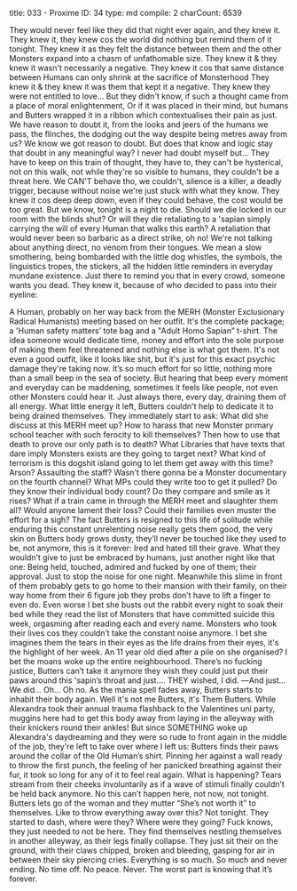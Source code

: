 title:          033 - Proxime
ID:             34
type:           md
compile:        2
charCount:      6539


They would never feel like they did that night ever again, and they knew it.
They knew it, they knew cos the world did nothing but remind them of it tonight.
They knew it as they felt the distance between them and the other Monsters expand into a chasm of unfathomable size.
They knew it & they knew it wasn't necessarily a negative. 
They knew it cos that same distance between Humans can only shrink at the sacrifice of Monsterhood
They knew it & they knew it was them that kept it a negative.
They knew they were not entitled to love… 
But they didn't know, if such a thought came from a place of moral enlightenment, 
Or if it was placed in their mind, but humans and Butters wrapped it in a ribbon which contextualises their pain as just.
We have reason to doubt it, from the looks and jeers of the humans we pass, the flinches, the dodging out the way despite being metres away from us? We know we got reason to doubt. But does that know and logic stay that doubt in any meaningful way? I never had doubt myself but...
They have to keep on this train of thought, they have to, they can't be hysterical, not on this walk, not while they're so visible to humans, they couldn't be a threat here.
We CAN'T behave tho, we couldn't, silence is a killer, a deadly trigger, because without noise we're just stuck with what they know.
They knew it cos deep deep down, even if they could behave, the cost would be too great.
But we know, tonight is a night to die. Should we die locked in our room with the blinds shut?
Or will they die retaliating to a 'sapian simply carrying the will of every Human that walks this earth?
A retaliation that would never been so barbaric as a direct strike, oh no! We're not talking about anything direct, no venom from their tongues. We mean a slow smothering, being bombarded with the little dog whistles, the symbols, the linguistics tropes, the stickers, all the hidden little reminders in everyday mundane existence. Just there to remind you that in every crowd, someone wants you dead.
They knew it, because of who decided to pass into their eyeline:

A Human, probably on her way back from the MERH (Monster Exclusionary Radical Humanists) meeting based on her outfit. It's the complete package; a 'Human safety matters’ tote bag and a "Adult Homo Sapian” t-shirt. The idea someone would dedicate time, money and effort into the sole purpose of making them feel threatened and nothing else is what got them. It's not even a good outfit, like it looks like shit, but it's just for this exact psychic damage they're taking now. It’s so much effort for so little, nothing more than a small beep in the sea of society. But hearing that beep every moment and everyday can be maddening, sometimes it feels like people, not even other Monsters could hear it. Just always there, every day, draining them of all energy. What little energy it left, Butters couldn't help to dedicate it to being drained themselves. They immediately start to ask: What did she discuss at this MERH meet up? How to harass that new Monster primary school teacher with such ferocity to kill themselves? Then how to use that death to prove our only path is to death? What Libraries that have texts that dare imply Monsters exists are they going to target next? What kind of terrorism is this dogshit island going to let them get away with this time? Arson? Assaulting the staff? Wasn't there gonna be a Monster documentary on the fourth channel? What MPs could they write too to get it pulled? Do they know their individual body count? Do they compare and smile as it rises? What if a train came in through the MERH meet and slaughter them all? Would anyone lament their loss? Could their families even muster the effort for a sigh?
The fact Butters is resigned to this life of solitude while enduring this constant unrelenting noise really gets them good, the very skin on Butters body grows dusty, they’ll never be touched like they used to be, not anymore, this is it forever: Ired and hated till their grave. What they wouldn’t give to just be embraced by humans, just another night like that one: Being held, touched, admired and fucked by one of them; their approval. Just to stop the noise for one night.
Meanwhile this slime in front of them probably gets to go home to their mansion with their family, on their way home from their 6 figure job they probs don’t have to lift a finger to even do. Even worse I bet she busts out the rabbit every night to soak their bed while they read the list of Monsters that have committed suicide this week, orgasming after reading each and every name. Monsters who took their lives cos they couldn’t take the constant noise anymore. I bet she imagines them the tears in their eyes as the life drains from their eyes, it's the highlight of her week. An 11 year old died after a pile on she organised? I bet the moans woke up the entire neighbourhood. There’s no fucking justice, Butters can’t take it anymore they wish they could just put their paws around this 'sapin’s throat and just….
THEY wished, I did.
―And just… We did... Oh... Oh no.
As the mania spell fades away, Butters starts to inhabit their body again. Well it's not me Butters, it's Them Butters. While Alexandra took their annual trauma flashback to the Valentines uni party, muggins here had to get this body away from laying in the alleyway with their knickers round their ankles! But since SOMETHING woke up Alexandra's daydreaming and they were so rude to front again in the middle of the job, they're left to take over where I left us:
Butters finds their paws around the collar of the Old Human’s shirt. Pinning her against a wall ready to throw the first punch, the feeling of her panicked breathing against their fur, it took so long for any of it to feel real again. What is happening? Tears stream from their cheeks involuntarily as if a wave of stimuli finally couldn’t be held back anymore. No this can’t happen here, not now, not tonight. Butters lets go of the woman and they mutter “She’s not worth it” to themselves. Like to throw everything away over this? Not tonight. They started to dash, where were they? Where were they going? Fuck knows, they just needed to not be here. They find themselves nestling themselves in another alleyway, as their legs finally collapse. They just sit their on the ground, with their claws chipped, broken and bleeding, gasping for air in between their sky piercing cries. Everything is so much. So much and never ending. No time off. No peace. Never. The worst part is knowing that it’s forever.
